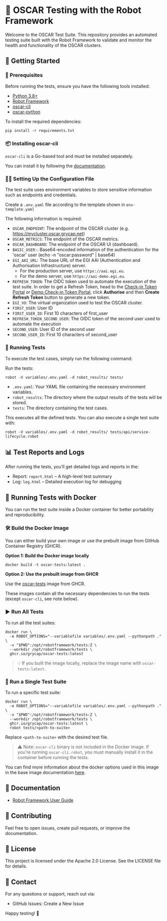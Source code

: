 # 🤖 OSCAR Testing with the Robot Framework

 Welcome to the OSCAR Test Suite. This repository provides an automated testing suite built with the Robot Framework to validate and monitor the health and functionality of the OSCAR clusters.

## 🚀 Getting Started

### 🔧 Prerequisites

Before running the tests, ensure you have the following tools installed:

- [Python 3.8+](https://www.python.org/)
- [Robot Framework](https://robotframework.org/)
- [oscar-cli](https://github.com/grycap/oscar-cli)
- [oscar-python](https://github.com/grycap/oscar_python/)

To install the required dependencies:

```
pip install -r requirements.txt
```

### 📦 Installing oscar-cli
`oscar-cli` is a Go-based tool and must be installed separately.

You can install it by following the [documentation](https://docs.oscar.grycap.net/oscar-cli/#download).

### 🧑‍💻 Setting Up the Configuration File

The test suite uses environment variables to store sensitive information such as  endpoints and credentials.

Create a `.env.yaml` file according to the template shown in `env-template.yaml`

The following information is required:

  - `OSCAR_ENDPOINT`: The endpoint of the OSCAR cluster (e.g. https://mycluster.oscar.grycap.net) 
  - `OSCAR_METRICS`: The endpoint of the OSCAR metrics.
  - `OSCAR_DASHBOARD`: The endpoint of the OSCAR UI (dashboard).
  - `BASIC_USER:`: Base64-encoded information of the authentication for the 'oscar' user (echo -n "oscar:password"  | base64)
  - `EGI_AAI_URL`: The base URL of the EGI AAI (Authentication and Authorisation Infrastructure) server.
      - For the production server, use `https://aai.egi.eu`.
      - For the demo server, use `https://aai-demo.egi.eu`.
  - `REFRESH_TOKEN`: The OIDC token used to automate the execution of the test suite. In order to get a Refresh Token, head to the [Check-in Token Portal](https://aai.egi.eu/token/) or [Demo Check-in Token Portal](https://aai-demo.egi.eu/token/), click **Authorise** and then **Create Refresh Token** button to generate a new token.
  - `EGI_VO`: The virtual organization used to test the OSCAR cluster.
  - `FIRST_USER`: User ID
  - `FIRST_USER_ID`: First 10 characters of first_user
  - `REFRESH_TOKEN_SECOND_USER`: The OIDC token of the second user used to automate the execution
  - `SECOND_USER`: User ID of the second user
  - `SECOND_USER_ID`: First 10 characters of second_user



### 🧪 Running Tests

To execute the test cases, simply run the following command:

Run the tests:
```
robot -V variables/.env.yaml -d robot_results/ tests/
```

- `.env.yaml`: Your YAML file containing the necessary environment variables.
-  `robot_results`: The directory where the output results of the tests will be stored.
-  `tests`: The directory containing the test cases.


This executes all the defined tests. You can also execute a single test suite with:

```
robot -V variables/.env.yaml -d robot_results/ tests/api/service-lifecycle.robot
```

## 📊 Test Reports and Logs

After running the tests, you’ll get detailed logs and reports in the:

- Report: `report.html` – A high-level test summary
- Log: `log.html` – Detailed execution log for debugging

## 🐳 Running Tests with Docker

You can run the test suite inside a Docker container for better portability and reproducibility.

### 🛠️ Build the Docker Image

You can either build your own image or use the prebuilt image from GitHub Container Registry (GHCR).

**Option 1: Build the Docker image locally**

```
docker build -t oscar-tests:latest .
```

**Option 2: Use the prebuilt image from GHCR**

Use the [oscar-tests](https://github.com/orgs/grycap/packages/container/package/oscar-tests) image from GHCR.


These images contain all the necessary dependencies to run the tests (except `oscar-cli`, see note below).

### ▶️ Run All Tests
To run all the test suites:

```
docker run \
  -e ROBOT_OPTIONS="--variablefile variables/.env.yaml --pythonpath ." \
  -v "$PWD":/opt/robotframework/tests:Z \
  --workdir /opt/robotframework/tests \
  ghcr.io/grycap/oscar-tests:latest
```
> 💡 If you built the image locally, replace the image name with `oscar-tests:latest`.

### 🧪 Run a Single Test Suite
To run a specific test suite:

```
docker run \
  -e ROBOT_OPTIONS="--variablefile variables/.env.yaml --pythonpath ." \
  -v "$PWD":/opt/robotframework/tests:Z \
  --workdir /opt/robotframework/tests \
  ghcr.io/grycap/oscar-tests:latest \
  robot tests/<path-to-suite>
```
Replace `<path-to-suite>` with the desired test file.

> ⚠️ Note: `oscar-cli` binary is not included in the Docker image.
> If you're running `oscar-cli.robot`, you must manually install it in the container before running the tests.

You can find more information about the docker options used in this image in the base image documentation [here](https://github.com/ppodgorsek/docker-robot-framework).

## 📖 Documentation

  - [Robot Framework User Guide](https://robotframework.org)
	

## 🙌 Contributing

Feel free to open issues, create pull requests, or improve the documentation.

## 📜 License

This project is licensed under the Apache 2.0 License. See the LICENSE file for details.

## 💬 Contact

For any questions or support, reach out via:
  - GitHub Issues: Create a New Issue

Happy testing! 🎉
